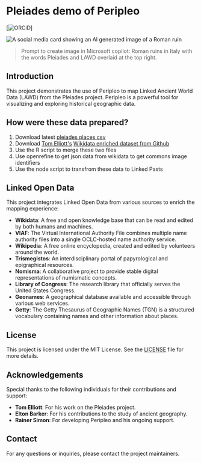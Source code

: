 # Pleiades demo of Peripleo

[![ORCiD](https://img.shields.io/badge/ORCiD-0000--0002--0246--2335-green.svg)]

![A social media card showing an AI generated image of a Roman ruin](https://micropasts.github.io/pleiades/social-media-preview.jpeg)
> Prompt to create image in Microsoft copilot: Roman ruins in Italy with the words Pleiades and LAWD overlaid at the top right.

## Introduction

This project demonstrates the use of Peripleo to map Linked Ancient World Data (LAWD) from the Pleiades project. Peripleo is a powerful tool for visualizing and exploring historical geographic data.

## How were these data prepared?

1. Download latest [pleiades places csv](https://atlantides.org/downloads/pleiades/dumps/)
2. Download [Tom Elliott's](https://github.com/paregorios) [Wikidata enriched dataset from Github](https://github.com/isawnyu/pleiades_wikidata)
3. Use the R script to merge these two files
4. Use openrefine to get json data from wikidata to get commons image identifiers
5. Use the node script to transfrom these data to Linked Pasts

## Linked Open Data

This project integrates Linked Open Data from various sources to enrich the mapping experience:

- **Wikidata**: A free and open knowledge base that can be read and edited by both humans and machines.
- **VIAF**: The Virtual International Authority File combines multiple name authority files into a single OCLC-hosted name authority service.
- **Wikipedia**: A free online encyclopedia, created and edited by volunteers around the world.
- **Trismegistos**: An interdisciplinary portal of papyrological and epigraphical resources.
- **Nomisma**: A collaborative project to provide stable digital representations of numismatic concepts.
- **Library of Congress**: The research library that officially serves the United States Congress.
- **Geonames**: A geographical database available and accessible through various web services.
- **Getty**: The Getty Thesaurus of Geographic Names (TGN) is a structured vocabulary containing names and other information about places.

## License

This project is licensed under the MIT License. See the [LICENSE](LICENSE) file for more details.

## Acknowledgements

Special thanks to the following individuals for their contributions and support:

- **Tom Elliott**: For his work on the Pleiades project.
- **Elton Barker**: For his contributions to the study of ancient geography.
- **Rainer Simon**: For developing Peripleo and his ongoing support.

## Contact

For any questions or inquiries, please contact the project maintainers.
